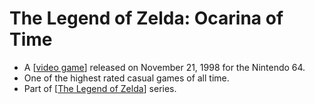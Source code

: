 # The Legend of Zelda: Ocarina of Time

- A [[video game]] released on November 21, 1998 for the Nintendo 64.
- One of the highest rated casual games of all time.
- Part of [[The Legend of Zelda]] series.

[//begin]: # "Autogenerated link references for markdown compatibility"
[video game]: video-game "Video Game"
[The Legend of Zelda]: the-legend-of-zelda "The Legend of Zelda"
[//end]: # "Autogenerated link references"
